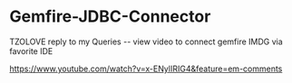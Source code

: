 # Gemfire-JDBC-Connector

TZOLOVE reply to my Queries -- view video to connect gemfire IMDG via favorite IDE

https://www.youtube.com/watch?v=x-ENylIRIG4&feature=em-comments
